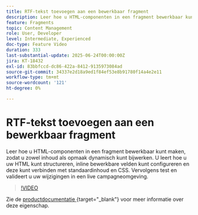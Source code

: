```yaml
---
title: RTF-tekst toevoegen aan een bewerkbaar fragment
description: Leer hoe u HTML-componenten in een fragment bewerkbaar kunt maken, zodat u zowel inhoud als opmaak dynamisch kunt bijwerken. U leert hoe u uw HTML kunt structureren, inline bewerkbare velden kunt configureren en deze kunt verbinden met standaardinhoud en CSS. Vervolgens test en valideert u uw wijzigingen in een live campagneomgeving.
feature: Fragments
topic: Content Management
role: User, Developer
level: Intermediate, Experienced
doc-type: Feature Video
duration: 333
last-substantial-update: 2025-06-24T00:00:00Z
jira: KT-18432
exl-id: 83bbfccd-dc86-422a-8412-9135973084ad
source-git-commit: 34337e2d18a9ed1f84ef53e8b91780f14a4e2e11
workflow-type: tm+mt
source-wordcount: '121'
ht-degree: 0%

---
```



# RTF-tekst toevoegen aan een bewerkbaar fragment

Leer hoe u HTML-componenten in een fragment bewerkbaar kunt maken, zodat u zowel inhoud als opmaak dynamisch kunt bijwerken. U leert hoe u uw HTML kunt structureren, inline bewerkbare velden kunt configureren en deze kunt verbinden met standaardinhoud en CSS. Vervolgens test en valideert u uw wijzigingen in een live campagneomgeving.

>[!VIDEO](https://video.tv.adobe.com/v/3464374/?learn=on&enablevpops&captions=dut)

Zie de [ productdocumentatie ](https://experienceleague.adobe.com/nl/docs/journey-optimizer/using/content-management/fragments/customizable-fragments){target="_blank"} voor meer informatie over deze eigenschap.
